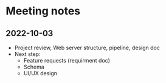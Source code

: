 # Meeting notes


## 2022-10-03
+ Project review, Web server structure, pipeline, design doc
+ Next step:
    - Feature requests (requirment doc)
    - Schema
    - UI/UX design

